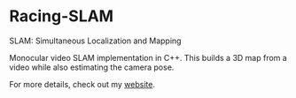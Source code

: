 # Racing-SLAM

SLAM: Simultaneous Localization and Mapping

Monocular video SLAM implementation in C++. This builds a 3D map from a video while also estimating the camera pose.

For more details, check out my [website](https://gregvs.com/Projects/Racing-SLAM).